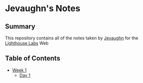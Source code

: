 # Jevaughn's Notes

## Summary

This repository contains all of the notes taken by [Jevaughn](https://github.com/Jevaughn-W) for the [Lighthouse Labs](https://www.lighthouselabs.ca/) Web 

## Table of Contents

* [Week 1](/Week_1)
  * [Day 1](/Week_1/Day_1/What_Should_I_Do_for_Lunch_Tips.md) 
